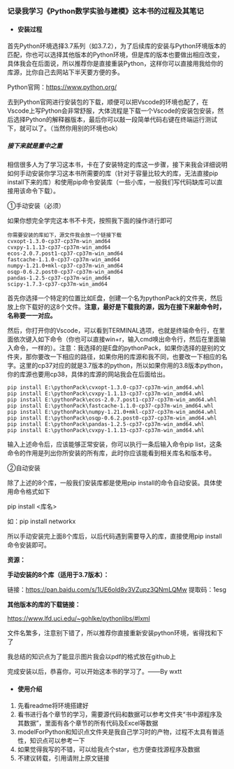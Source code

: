 ### 记录我学习《Python数学实验与建模》这本书的过程及其笔记

- #### 安装过程

首先Python环境选择3.7系列（如3.7.2），为了后续库的安装与Python环境版本的匹配，你也可以选择其他版本的Python环境，但是库的版本也要做出相应改变，具体我会在后面说，所以推荐你是直接重装Python，这样你可以直接用我给你的库源，比你自己去网站下半天要方便的多。

Python官网：https://www.python.org/

去到Python官网进行安装包的下载，顺便可以把Vscode的环境也配了，在Vscode上写Python会非常舒服，大体流程是下载一个Vscode的安装包安装，然后选择Python的解释器版本，最后你可以敲一段简单代码右键在终端运行测试下，就可以了。（当然你用别的环境也ok）

##### **接下来就是重中之重**

相信很多人为了学习这本书，卡在了安装特定的库这一步骤，接下来我会详细说明如何手动安装你学习这本书所需要的库（针对于容量比较大的库，无法直接pip install下来的库）和使用pip命令安装库（一些小库，一般我们写代码缺库可以直接用该命令下载）。

①手动安装（必须）

如果你想完全学完这本书不卡壳，按照我下面的操作进行即可

```
你需要安装的库如下，源文件我会放一个链接下载
cvxopt-1.3.0-cp37-cp37m-win_amd64
cvxpy-1.1.13-cp37-cp37m-win_amd64
ecos-2.0.7.post1-cp37-cp37m-win_amd64
fastcache-1.1.0-cp37-cp37m-win_amd64
numpy-1.21.0+mkl-cp37-cp37m-win_amd64
osqp-0.6.2.post0-cp37-cp37m-win_amd64
pandas-1.2.5-cp37-cp37m-win_amd64
scipy-1.7.3-cp37-cp37m-win_amd64
```

首先你选择一个特定的位置比如E盘，创建一个名为pythonPack的文件夹，然后放上你下载好的这8个文件。**注意，最好是下载我的源，因为在接下来敲命令时，名称要一一对应。**

然后，你打开你的Vscode，可以看到TERMINAL选项，也就是终端命令行，在里面依次键入如下命令（你也可以直接win+r，输入cmd唤出命令行，然后在里面输入命令，一样的）。注意：我选择的是E盘的pythonPack，如果你选择的是别的文件夹，那你要改一下相应的路径，如果你用的库源和我不同，也要改一下相应的名字。这里的cp37对应的就是3.7版本的python，所以如果你用的3.8版本python，你的库源也要用cp38，具体的库源的网站我会在后面给出。

```
pip install E:\pythonPack\cvxopt-1.3.0-cp37-cp37m-win_amd64.whl
pip install E:\pythonPack\cvxpy-1.1.13-cp37-cp37m-win_amd64.whl
pip install E:\pythonPack\ecos-2.0.7.post1-cp37-cp37m-win_amd64.whl
pip install E:\pythonPack\fastcache-1.1.0-cp37-cp37m-win_amd64.whl
pip install E:\pythonPack\numpy-1.21.0+mkl-cp37-cp37m-win_amd64.whl
pip install E:\pythonPack\osqp-0.6.2.post0-cp37-cp37m-win_amd64.whl
pip install E:\pythonPack\pandas-1.2.5-cp37-cp37m-win_amd64.whl
pip install E:\pythonPack\cvxpy-1.1.13-cp37-cp37m-win_amd64.whl
```

输入上述命令后，应该能够正常安装，你可以执行一条后输入命令pip list，这条命令的作用是列出你所安装的所有库，此时你应该能看到相关库名和版本号。

②自动安装

除了上述的8个库，一般我们安装库都是使用pip install的命令自动安装。具体使用命令格式如下

pip install <库名>

如：pip install networkx

所以手动安装完上面8个库后，以后代码遇到需要导入的库，直接使用pip install命令安装即可。

**资源：**

**手动安装的8个库（适用于3.7版本）：**

链接：https://pan.baidu.com/s/1UE6old8v3VZupz3QNmLQMw 
提取码：1esg

**其他版本的库的下载链接：**

https://www.lfd.uci.edu/~gohlke/pythonlibs/#lxml

文件名繁多，注意别下错了，所以推荐你直接重新安装python环境，省得找和下了

我总结的知识点为了能显示图片我会以pdf的格式放在github上

完成安装以后，恭喜你，可以开始这本书的学习了。——By wxtt

- #### 使用介绍

1. 先看readme将环境搭建好
2. 看书进行各个章节的学习，需要源代码和数据可以参考文件夹“书中源程序及其数据”，里面有各个章节的所有代码及Excel等数据
3. modelForPython和知识点文件夹是我自己学习时的产物，过程不太具有普适性，知识点可以参考一下
4. 如果觉得我写的不错，可以给我点个star，也方便查找源程序及数据
5. 不建议转载，引用请附上原文链接
